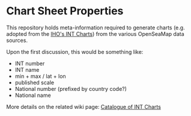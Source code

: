 # Chart Sheet Properties

This repository holds meta-information required to generate charts (e.g. adopted from the [IHO's INT Charts](http://www.iho.int/srv1/index.php?option=com_content&view=article&id=312&lang=en)) from the various OpenSeaMap data sources.

Upon the first discussion, this would be something like:

* INT number
* INT name
* min + max / lat + lon
* published scale
* National number (prefixed by country code?)
* National name

More details on the related wiki page: [Catalogue of INT Charts](http://wiki.openseamap.org/wiki/OpenSeaMap-dev:Catalogue_of_INT_Charts)
